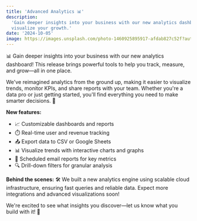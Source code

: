 ```yaml
---
title: 'Advanced Analytics 📊'
description:
  'Gain deeper insights into your business with our new analytics dashboard. Track key metrics and
  visualize your growth.'
date: '2024-10-05'
image: https://images.unsplash.com/photo-1460925895917-afdab827c52f?auto=format&fit=crop&w=800&q=80
---
```


📊 Gain deeper insights into your business with our new analytics dashboard! This release brings
powerful tools to help you track, measure, and grow—all in one place.

We've reimagined analytics from the ground up, making it easier to visualize trends, monitor KPIs,
and share reports with your team. Whether you're a data pro or just getting started, you'll find
everything you need to make smarter decisions. 🧠

**New features:**

- 📈 Customizable dashboards and reports
- ⏱️ Real-time user and revenue tracking
- 📤 Export data to CSV or Google Sheets
- 📊 Visualize trends with interactive charts and graphs
- 📧 Scheduled email reports for key metrics
- 🔍 Drill-down filters for granular analysis

**Behind the scenes:** 🛠️ We built a new analytics engine using scalable cloud infrastructure,
ensuring fast queries and reliable data. Expect more integrations and advanced visualizations soon!

We're excited to see what insights you discover—let us know what you build with it! 🚀
